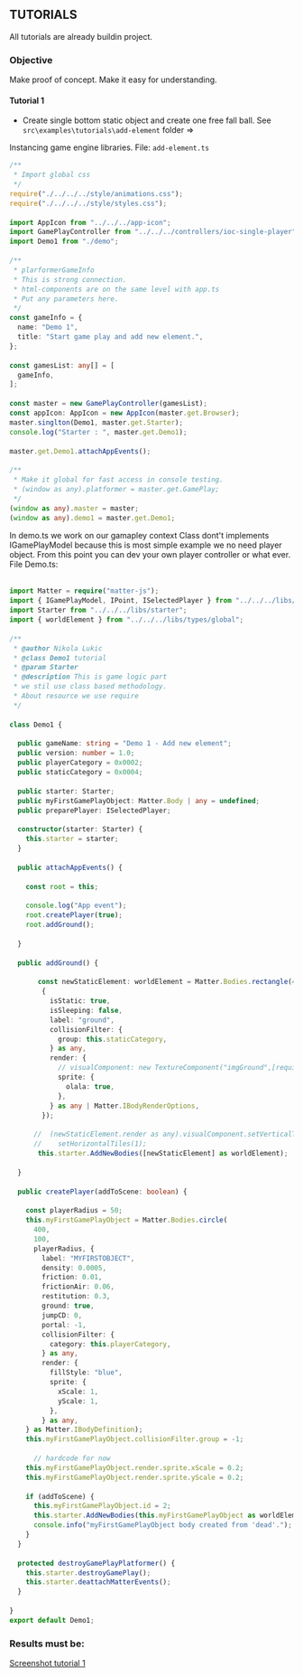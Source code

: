 
## TUTORIALS
 All tutorials are already buildin project.

### Objective
 Make proof of concept. Make it easy for understanding.

#### Tutorial 1
 - Create single bottom static object and create one free fall ball.
 See `src\examples\tutorials\add-element` folder =>

Instancing game engine libraries.
File: `add-element.ts`
```typescript
/**
 * Import global css
 */
require("./../../../style/animations.css");
require("./../../../style/styles.css");

import AppIcon from "../../../app-icon";
import GamePlayController from "../../../controllers/ioc-single-player";
import Demo1 from "./demo";

/**
 * plarformerGameInfo
 * This is strong connection.
 * html-components are on the same level with app.ts
 * Put any parameters here.
 */
const gameInfo = {
  name: "Demo 1",
  title: "Start game play and add new element.",
};

const gamesList: any[] = [
  gameInfo,
];

const master = new GamePlayController(gamesList);
const appIcon: AppIcon = new AppIcon(master.get.Browser);
master.singlton(Demo1, master.get.Starter);
console.log("Starter : ", master.get.Demo1);

master.get.Demo1.attachAppEvents();

/**
 * Make it global for fast access in console testing.
 * (window as any).platformer = master.get.GamePlay;
 */
(window as any).master = master;
(window as any).demo1 = master.get.Demo1;
```


In demo.ts we work on our gamapley context
 Class dont't implements IGamePlayModel because this is most simple
 example we no need player object. From this point you can dev your
 own player controller or what ever.
File Demo.ts:
```typescript

import Matter = require("matter-js");
import { IGamePlayModel, IPoint, ISelectedPlayer } from "../../../libs/interface/global";
import Starter from "../../../libs/starter";
import { worldElement } from "../../../libs/types/global";

/**
 * @author Nikola Lukic
 * @class Demo1 tutorial
 * @param Starter
 * @description This is game logic part
 * we stil use class based methodology.
 * About resource we use require
 */

class Demo1 {

  public gameName: string = "Demo 1 - Add new element";
  public version: number = 1.0;
  public playerCategory = 0x0002;
  public staticCategory = 0x0004;

  public starter: Starter;
  public myFirstGamePlayObject: Matter.Body | any = undefined;
  public preparePlayer: ISelectedPlayer;

  constructor(starter: Starter) {
    this.starter = starter;
  }

  public attachAppEvents() {

    const root = this;

    console.log("App event");
    root.createPlayer(true);
    root.addGround();

  }

  public addGround() {

       const newStaticElement: worldElement = Matter.Bodies.rectangle(400, 550, 1000, 90,
        {
          isStatic: true,
          isSleeping: false,
          label: "ground",
          collisionFilter: {
            group: this.staticCategory,
          } as any,
          render: {
            // visualComponent: new TextureComponent("imgGround",[require("./imgs/backgrounds/wall3.png")]),
            sprite: {
              olala: true,
            },
          } as any | Matter.IBodyRenderOptions,
        });

      //  (newStaticElement.render as any).visualComponent.setVerticalTiles(2).
      //    setHorizontalTiles(1);
       this.starter.AddNewBodies([newStaticElement] as worldElement);

  }

  public createPlayer(addToScene: boolean) {

    const playerRadius = 50;
    this.myFirstGamePlayObject = Matter.Bodies.circle(
      400,
      100,
      playerRadius, {
        label: "MYFIRSTOBJECT",
        density: 0.0005,
        friction: 0.01,
        frictionAir: 0.06,
        restitution: 0.3,
        ground: true,
        jumpCD: 0,
        portal: -1,
        collisionFilter: {
          category: this.playerCategory,
        } as any,
        render: {
          fillStyle: "blue",
          sprite: {
            xScale: 1,
            yScale: 1,
          },
        } as any,
    } as Matter.IBodyDefinition);
    this.myFirstGamePlayObject.collisionFilter.group = -1;

      // hardcode for now
    this.myFirstGamePlayObject.render.sprite.xScale = 0.2;
    this.myFirstGamePlayObject.render.sprite.yScale = 0.2;

    if (addToScene) {
      this.myFirstGamePlayObject.id = 2;
      this.starter.AddNewBodies(this.myFirstGamePlayObject as worldElement);
      console.info("myFirstGamePlayObject body created from 'dead'.");
    }
  }

  protected destroyGamePlayPlatformer() {
    this.starter.destroyGamePlay();
    this.starter.deattachMatterEvents();
  }

}
export default Demo1;

```

### Results must be:

[Screenshot tutorial 1](![Platformer](https://github.com/zlatnaspirala/visual-ts/blob/master/nonproject-files/t1.png))


